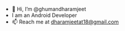 - 👋 Hi, I’m @ghumandharamjeet
- I am an Android Developer
- 📫 Reach me at dharamjeetat18@gmail.com

<!---
ghumandharamjeet/ghumandharamjeet is a ✨ special ✨ repository because its `README.md` (this file) appears on your GitHub profile.
You can click the Preview link to take a look at your changes.
--->
